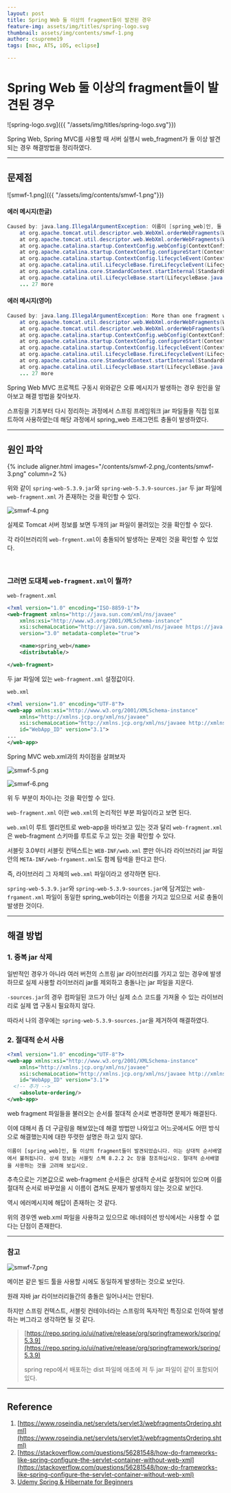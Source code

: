 ```yaml
---
layout: post
title: Spring Web 둘 이상의 fragment들이 발견된 경우
feature-img: assets/img/titles/spring-logo.svg
thumbnail: assets/img/contents/smwf-1.png
author: csupreme19
tags: [mac, ATS, iOS, eclipse]

---
```


# Spring Web 둘 이상의 fragment들이 발견된 경우

![spring-logo.svg]({{ "/assets/img/titles/spring-logo.svg"}})

Spring Web, Spring MVC를 사용할 때 서버 실행시 web_fragment가 둘 이상 발견되는 경우 해결방법을 정리하였다.

---

## 문제점

![smwf-1.png]({{ "/assets/img/contents/smwf-1.png"}})

#### 에러 메시지(한글)

```java
Caused by: java.lang.IllegalArgumentException: 이름이 [spring_web]인, 둘 이상의 fragment들이 발견되었습니다. 이는 상대적 순서배열에서 불허됩니다. 상세 정보는 서블릿 스펙 8.2.2 2c 장을 참조하십시오. 절대적 순서배열을 사용하는 것을 고려해 보십시오.
	at org.apache.tomcat.util.descriptor.web.WebXml.orderWebFragments(WebXml.java:2262)
	at org.apache.tomcat.util.descriptor.web.WebXml.orderWebFragments(WebXml.java:2220)
	at org.apache.catalina.startup.ContextConfig.webConfig(ContextConfig.java:1294)
	at org.apache.catalina.startup.ContextConfig.configureStart(ContextConfig.java:986)
	at org.apache.catalina.startup.ContextConfig.lifecycleEvent(ContextConfig.java:303)
	at org.apache.catalina.util.LifecycleBase.fireLifecycleEvent(LifecycleBase.java:123)
	at org.apache.catalina.core.StandardContext.startInternal(StandardContext.java:5135)
	at org.apache.catalina.util.LifecycleBase.start(LifecycleBase.java:183)
	... 27 more
```

#### 에러 메시지(영어)

```java
Caused by: java.lang.IllegalArgumentException: More than one fragment with the name [spring_web] was found. This is not legal with relative ordering. See section 8.2.2 2c of the Servlet specification for details. Consider using absolute ordering.
	at org.apache.tomcat.util.descriptor.web.WebXml.orderWebFragments(WebXml.java:2262)
	at org.apache.tomcat.util.descriptor.web.WebXml.orderWebFragments(WebXml.java:2220)
	at org.apache.catalina.startup.ContextConfig.webConfig(ContextConfig.java:1294)
	at org.apache.catalina.startup.ContextConfig.configureStart(ContextConfig.java:986)
	at org.apache.catalina.startup.ContextConfig.lifecycleEvent(ContextConfig.java:303)
	at org.apache.catalina.util.LifecycleBase.fireLifecycleEvent(LifecycleBase.java:123)
	at org.apache.catalina.core.StandardContext.startInternal(StandardContext.java:5135)
	at org.apache.catalina.util.LifecycleBase.start(LifecycleBase.java:183)
	... 27 more
```

Spring Web MVC 프로젝트 구동시 위와같은 오류 메시지가 발생하는 경우 원인을 알아보고 해결 방법을 찾아보자.

스프링을 기초부터 다시 정리하는 과정에서 스프링 프레임워크 jar 파일들을 직접 임포트하여 사용하였는데 해당 과정에서 spring_web 프래그먼트 충돌이 발생하였다.

---

## 원인 파악

{% include aligner.html images="/contents/smwf-2.png,/contents/smwf-3.png" column=2 %}

위와 같이 `spring-web-5.3.9.jar`와 `spring-web-5.3.9-sources.jar` 두 jar 파일에 `web-fragment.xml` 가 존재하는 것을 확인할 수 있다.

![smwf-4.png]({{"/assets/img/contents/smwf-4.png"}})

실제로 Tomcat 서버 정보를 보면 두개의 jar 파일이 물려있는 것을 확인할 수 있다.

각 라이브러리의 `web-frgment.xml`이 충돌되어 발생하는 문제인 것을 확인할 수 있었다.

<br>

### 그러면 도대체 `web-fragment.xml`이 뭘까?

`web-fragment.xml`

```xml
<?xml version="1.0" encoding="ISO-8859-1"?>
<web-fragment xmlns="http://java.sun.com/xml/ns/javaee"
	xmlns:xsi="http://www.w3.org/2001/XMLSchema-instance"
	xsi:schemaLocation="http://java.sun.com/xml/ns/javaee https://java.sun.com/xml/ns/javaee/web-fragment_3_0.xsd"
	version="3.0" metadata-complete="true">

	<name>spring_web</name>
	<distributable/>

</web-fragment>
```

두 jar 파일에 있는 `web-fragment.xml` 설정값이다.

`web.xml`

```xml
<?xml version="1.0" encoding="UTF-8"?>
<web-app xmlns:xsi="http://www.w3.org/2001/XMLSchema-instance"
	xmlns="http://xmlns.jcp.org/xml/ns/javaee"
	xsi:schemaLocation="http://xmlns.jcp.org/xml/ns/javaee http://xmlns.jcp.org/xml/ns/javaee/web-app_3_1.xsd"
	id="WebApp_ID" version="3.1">
...	
</web-app>
```

Spring MVC web.xml과의 차이점을 살펴보자

![smwf-5.png]({{"/assets/img/contents/smwf-5.png"}})

![smwf-6.png]({{"/assets/img/contents/smwf-6.png"}})

위 두 부분이 차이나는 것을 확인할 수 있다.

`web-fragment.xml` 이란 `web.xml`의 논리적인 부분 파일이라고 보면 된다.

`web.xml`이 루트 엘리먼트로 web-app을 바라보고 있는 것과 달리 `web-fragment.xml`은 web-fragment 스키마를 루트로 두고 있는 것을 확인할 수 있다.



서블릿 3.0부터 서블릿 컨텍스트는 `WEB-INF/web.xml` 뿐만 아니라 라이브러리 jar 파일 안의 `META-INF/web-frgament.xml`도 함께 탐색을 한다고 한다.

즉, 라이브러리 그 자체의 `web.xml` 파일이라고 생각하면 된다.

`spring-web-5.3.9.jar`와 `spring-web-5.3.9-sources.jar`에 담겨있는 `web-frgament.xml` 파일이 동일한 spring_web이라는 이름을 가지고 있으므로 서로 충돌이 발생한 것이다.

---

## 해결 방법

### 1.  중복 jar 삭제

일반적인 경우가 아니라 여러 버전의 스프링 jar 라이브러리를 가지고 있는 경우에 발생하므로 실제 사용할 라이브러리 jar를 제외하고 충돌나는 jar 파일을 지운다.

`-sources.jar`의 경우 컴파일된 코드가 아닌 실제 소스 코드를 가져올 수 있는 라이브러리로 실제 앱 구동시 필요하지 않다.

따라서 나의 경우에는 `spring-web-5.3.9-sources.jar`을 제거하여 해결하였다.

### 2. 절대적 순서 사용

```xml
<?xml version="1.0" encoding="UTF-8"?>
<web-app xmlns:xsi="http://www.w3.org/2001/XMLSchema-instance"
	xmlns="http://xmlns.jcp.org/xml/ns/javaee"
	xsi:schemaLocation="http://xmlns.jcp.org/xml/ns/javaee http://xmlns.jcp.org/xml/ns/javaee/web-app_3_1.xsd"
	id="WebApp_ID" version="3.1">
  <!-- 추가 -->
	<absolute-ordering/>
</web-app>
```

web fragment 파일들을 불러오는 순서를 절대적 순서로 변경하면 문제가 해결된다.

이에 대해서 좀 더 구글링을 해보았는데 해결 방법만 나와있고 어느곳에서도 어떤 방식으로 해결했는지에 대한 뚜렷한 설명은 하고 있지 않다.

```
이름이 [spring_web]인, 둘 이상의 fragment들이 발견되었습니다. 이는 상대적 순서배열에서 불허됩니다. 상세 정보는 서블릿 스펙 8.2.2 2c 장을 참조하십시오. 절대적 순서배열을 사용하는 것을 고려해 보십시오.
```

추측으로는 기본값으로 web-fragment 순서들은 상대적 순서로 설정되어 있으며 이를 절대적 순서로 바꾸었을 시 이름이 겹쳐도 문제가 발생하지 않는 것으로 보인다.

역시 에러메시지에 해답이 존재하는 것 같다.

위의 경우엔 web.xml 파일을 사용하고 있으므로 애너테이션 방식에서는 사용할 수 없다는 단점이 존재한다.

---

### 참고

![smwf-7.png]({{"/assets/img/contents/smwf-7.png"}})

메이븐 같은 빌드 툴을 사용할 시에도 동일하게 발생하는 것으로 보인다.

원래 자바 jar 라이브러리들간의 충돌은 일어나서는 안된다.

하지만 스프링 컨텍스트, 서블릿 컨테이너라는 스프링의 독자적인 특징으로 인하여 발생하는 버그라고 생각하면 될 것 같다.

> [https://repo.spring.io/ui/native/release/org/springframework/spring/5.3.9](https://repo.spring.io/ui/native/release/org/springframework/spring/5.3.9)
>
> spring repo에서 배포하는 dist 파일에 애초에 저 두 jar 파일이 같이 포함되어 있다.

---

## Reference

1. [https://www.roseindia.net/servlets/servlet3/webfragmentsOrdering.shtml](https://www.roseindia.net/servlets/servlet3/webfragmentsOrdering.shtml)
2. [https://stackoverflow.com/questions/56281548/how-do-frameworks-like-spring-configure-the-servlet-container-without-web-xml](https://stackoverflow.com/questions/56281548/how-do-frameworks-like-spring-configure-the-servlet-container-without-web-xml)
3. [Udemy Spring & Hibernate for Beginners](https://www.udemy.com/course/spring-hibernate-tutorial/)
